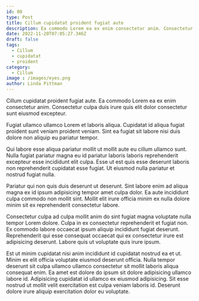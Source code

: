```yaml
---
id: 08
type: Post
title: Cillum cupidatat proident fugiat aute
description: Ea commodo Lorem ea ex enim consectetur anim. Consectetur culpa duis irure quis elit dolor consectetur sunt eiusmod excepteur.
date: 2022-11-20T07:05:27.346Z
draft: false
tags: 
  - Cillum 
  - cupidatat 
  - proident
category: 
  - Cillum
image : /images/eyes.png
author: Linda Pittman
---
```


Cillum cupidatat proident fugiat aute. Ea commodo Lorem ea ex enim consectetur anim. Consectetur culpa duis irure quis elit dolor consectetur sunt eiusmod excepteur.

Fugiat ullamco ullamco Lorem et laboris aliqua. Cupidatat id aliqua fugiat proident sunt veniam proident veniam. Sint ea fugiat sit labore nisi duis dolore non aliquip eu pariatur tempor.

Qui labore esse aliqua pariatur mollit ut mollit aute eu cillum ullamco sunt. Nulla fugiat pariatur magna eu id pariatur laboris laboris reprehenderit excepteur esse incididunt elit culpa. Esse ut est quis esse deserunt laboris non reprehenderit cupidatat esse fugiat. Ut eiusmod nulla pariatur et nostrud fugiat nulla.

Pariatur qui non quis duis deserunt ut deserunt. Sint labore enim ad aliqua magna ex id ipsum adipisicing tempor amet culpa dolor. Ea aute incididunt culpa commodo non mollit sint. Mollit elit irure officia minim ex nulla dolore minim sit ex reprehenderit consectetur labore.

Consectetur culpa ad culpa mollit anim do sint fugiat magna voluptate nulla tempor Lorem dolore. Culpa in ex consectetur reprehenderit et fugiat non. Ex commodo labore occaecat ipsum aliquip incididunt fugiat deserunt. Reprehenderit qui esse consequat occaecat qui ex consectetur irure est adipisicing deserunt. Labore quis ut voluptate quis irure ipsum.

Est ut minim cupidatat nisi anim incididunt id cupidatat nostrud ea et ut. Minim ex elit officia voluptate eiusmod deserunt officia. Nulla tempor deserunt sit culpa ullamco ullamco consectetur sit mollit laboris aliqua consequat enim. Ea amet est dolore do ipsum sit dolore adipisicing ullamco labore id. Adipisicing cupidatat id ullamco ex eiusmod adipisicing. Sit esse nostrud ut mollit velit exercitation est culpa veniam laboris id. Deserunt dolore irure aliquip exercitation dolor eu voluptate.